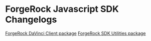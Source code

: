 # ForgeRock Javascript SDK Changelogs

[ForgeRock DaVinci Client package](./packages/davinci-client/CHANGELOG.md)
[ForgeRock SDK Utilities package](./packages/sdk-utilities/CHANGELOG.md)
